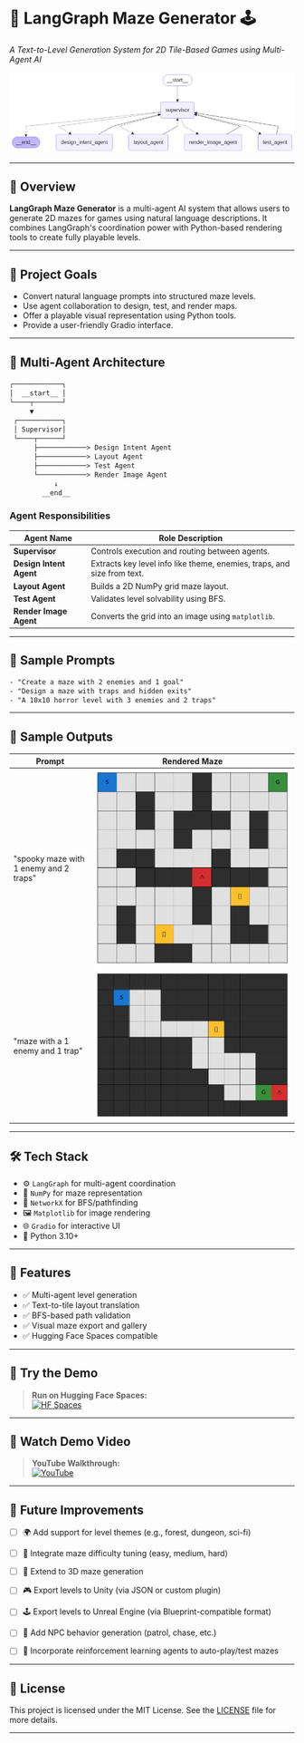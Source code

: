 
# 🧠 LangGraph Maze Generator 🕹️  
*A Text-to-Level Generation System for 2D Tile-Based Games using Multi-Agent AI*

![Architecture](./architecture.png)

---

## 📌 Overview

**LangGraph Maze Generator** is a multi-agent AI system that allows users to generate 2D mazes for games using natural language descriptions. It combines LangGraph's coordination power with Python-based rendering tools to create fully playable levels.

---

## 🎯 Project Goals

- Convert natural language prompts into structured maze levels.
- Use agent collaboration to design, test, and render maps.
- Offer a playable visual representation using Python tools.
- Provide a user-friendly Gradio interface.

---

## 🧠 Multi-Agent Architecture

```
┌────────────┐
│  __start__ │
└────┬───────┘
     ▼
 ┌───────────┐
 │ Supervisor│
 └────┬──────┘
      ├────────────> Design Intent Agent
      ├────────────> Layout Agent
      ├────────────> Test Agent
      └────────────> Render Image Agent
           ↓
        __end__
```

### Agent Responsibilities

| Agent Name             | Role Description |
|------------------------|------------------|
| **Supervisor**         | Controls execution and routing between agents. |
| **Design Intent Agent**| Extracts key level info like theme, enemies, traps, and size from text. |
| **Layout Agent**       | Builds a 2D NumPy grid maze layout. |
| **Test Agent**         | Validates level solvability using BFS. |
| **Render Image Agent** | Converts the grid into an image using `matplotlib`. |

---

## 🧩 Sample Prompts

```text
- "Create a maze with 2 enemies and 1 goal"
- "Design a maze with traps and hidden exits"
- "A 10x10 horror level with 3 enemies and 2 traps"
```
---

## 📸 Sample Outputs

| Prompt | Rendered Maze |
|--------|---------------|
| "spooky maze with 1 enemy and 2 traps" | ![](./maze_design_new_5.png) |
| "maze with a 1 enemy and 1 trap" | ![](./maze_design_new_4.png) |

---

## 🛠 Tech Stack

- ⚙️ `LangGraph` for multi-agent coordination
- 🧮 `NumPy` for maze representation
- 🧭 `NetworkX` for BFS/pathfinding
- 🖼️ `Matplotlib` for image rendering
- 🌐 `Gradio` for interactive UI
- 🐍 Python 3.10+

---

## 🔧 Features

- ✅ Multi-agent level generation
- ✅ Text-to-tile layout translation
- ✅ BFS-based path validation
- ✅ Visual maze export and gallery
- ✅ Hugging Face Spaces compatible

---

## 🚀 Try the Demo

> **Run on Hugging Face Spaces:**  
[![HF Spaces](https://img.shields.io/badge/%F0%9F%A4%97%20Try%20on-Hugging%20Face%20Spaces-blue?logo=huggingface)](https://huggingface.co/spaces/nharshavardhana/AI_Maze_Level_Designer)

---

## 🎥 Watch Demo Video

> **YouTube Walkthrough:**  
[![YouTube](https://img.shields.io/badge/▶️%20Watch%20on-YouTube-red?logo=youtube)](https://youtu.be/nSkt-AqBnNE?si=sIykOpQ5tyo7hHcS)


---

## 🧠 Future Improvements

- [ ] 🌍 Add support for level themes (e.g., forest, dungeon, sci-fi)
- [ ] 🧠 Integrate maze difficulty tuning (easy, medium, hard)
- [ ] 🧩 Extend to 3D maze generation
- [ ] 🎮 Export levels to Unity (via JSON or custom plugin)
- [ ] 🕹️ Export levels to Unreal Engine (via Blueprint-compatible format)
- [ ] 🤖 Add NPC behavior generation (patrol, chase, etc.)
- [ ] 🧠 Incorporate reinforcement learning agents to auto-play/test mazes


---

## 📝 License

This project is licensed under the MIT License. See the [LICENSE](LICENSE) file for more details.

---
